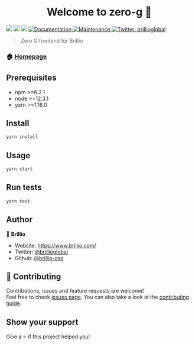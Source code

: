 <h1 align="center">Welcome to zero-g 👋</h1>
<p>
  <img src="https://img.shields.io/badge/npm-%3E%3D6.2.1-blue.svg" />
  <img src="https://img.shields.io/badge/node-%3E%3D12.3.1-blue.svg" />
  <img src="https://img.shields.io/badge/yarn-%3E%3D1.16.0-blue.svg" />
  <a href="https://github.com/brillio-oss/zero-g#readme" target="_blank">
    <img alt="Documentation" src="https://img.shields.io/badge/documentation-yes-brightgreen.svg" />
  </a>
  <a href="https://github.com/brillio-oss/zero-g/graphs/commit-activity" target="_blank">
    <img alt="Maintenance" src="https://img.shields.io/badge/Maintained%3F-yes-green.svg" />
  </a>
  <a href="https://twitter.com/brillioglobal" target="_blank">
    <img alt="Twitter: brillioglobal" src="https://img.shields.io/twitter/follow/brillioglobal.svg?style=social" />
  </a>
</p>

> Zero G frontend for Brillio

### 🏠 [Homepage](https://github.com/brillio-oss/zero-g#readme)

## Prerequisites

- npm >=6.2.1
- node >=12.3.1
- yarn >=1.16.0

## Install

```sh
yarn install
```

## Usage

```sh
yarn start
```

## Run tests

```sh
yarn test
```

## Author

👤 **Brillio**

* Website: https://www.brillio.com/
* Twitter: [@brillioglobal](https://twitter.com/brillioglobal)
* Github: [@brillio-oss](https://github.com/brillio-oss)

## 🤝 Contributing

Contributions, issues and feature requests are welcome!<br />Feel free to check [issues page](https://github.com/brillio-oss/zero-g/issues). You can also take a look at the [contributing guide](https://github.com/brillio-oss/zero-g/blob/master/CONTRIBUTING.md).

## Show your support

Give a ⭐️ if this project helped you!
